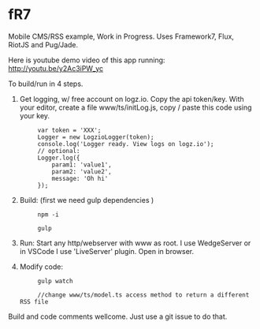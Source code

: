 # fR7

Mobile CMS/RSS example, Work in Progress. Uses Framework7, Flux, RiotJS and Pug/Jade.

Here is youtube demo video of this app running: http://youtu.be/y2Ac3iPW_yc

To build/run in 4 steps.

1. Get logging, w/ free account on logz.io. Copy the api token/key.
With your editor, create a file www/ts/initLog.js, copy / paste this code using your key.

			var token = 'XXX';
			Logger = new LogzioLogger(token);
			console.log('Logger ready. View logs on logz.io');
			// optional:
			Logger.log({
				param1: 'value1',
				param2: 'value2',
				message: 'Oh hi'
			});

2. Build: (first we need gulp dependencies )

			npm -i

			gulp

3. Run:
Start any http/webserver with www as root. I use WedgeServer or 
in VSCode I use 'LiveServer' plugin.
Open in browser.

4. Modify code:

			gulp watch

			//change www/ts/model.ts access method to return a different RSS file

Build and code comments wellcome. Just use a git issue to do that.
